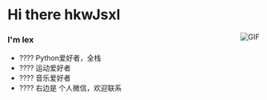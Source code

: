 <!---
HkwJsxl/HkwJsxl is a ✨ special ✨ repository because its `README.md` (this file) appears on your GitHub profile.
--->

# Hi there hkwJsxl
<img align="right" alt="GIF" src="https://images.cnblogs.com/cnblogs_com/blogs/746036/galleries/2159824/o_220512093722_%E5%BE%AE%E4%BF%A1.jpg" />

### I'm lex
- ???? Python爱好者，全栈
- ???? 运动爱好者
- ???? 音乐爱好者
- ???? 右边是 个人微信，欢迎联系
